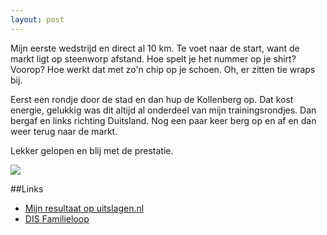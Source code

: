 ```yaml
---
layout: post
---
```


Mijn eerste wedstrijd en direct al 10 km. Te voet naar de start, want de markt ligt op steenworp afstand. Hoe spelt je het nummer op je shirt? Voorop? Hoe werkt dat met zo'n chip op je schoen. Oh, er zitten tie wraps bij.

Eerst een rondje door de stad en dan hup de Kollenberg op. Dat kost energie, gelukkig was dit altijd al onderdeel van mijn trainingsrondjes. Dan bergaf en links richting Duitsland. Nog een paar keer berg op en af en dan weer terug naar de markt.

Lekker gelopen en blij met de prestatie.

![](https://s-media-cache-ak0.pinimg.com/originals/6d/1f/64/6d1f64c02a281e705eed701cb63ff621.jpg)

##Links
* [Mijn resultaat op uitslagen.nl](http://bit.ly/1ipvsy5)
* [DIS Familieloop](http://disfamilieloop.nl)